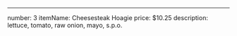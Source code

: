 ---
number: 3
itemName: Cheesesteak Hoagie
price: $10.25
description: lettuce, tomato, raw onion, mayo, s.p.o.